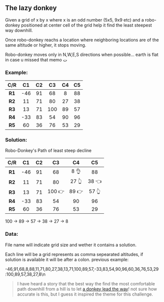 ## The lazy donkey

Given a grid of x by x where x is an odd number (5x5, 9x9 etc)
and a robo-donkey positioned at center cell of the grid help it find the least steepest way downhill.

Once robo-donkey reachs a location where neighboring locations are of the same altitude or higher, it stops moving.

Robo-donkey moves only in N,W,E,S directions when possible... earth is flat in case u missed that memo ت

### Example:
|C/R| __C1__ | __C2__ | __C3__| __C4__ | __C5__ |
|:--:|:----: |:----:|:----:|:----:|:----:|
|__R1__|-46 | 91 | 68 | 8  | 88  |
|__R2__| 11 | 71 | 80 | 27 | 38  |
|__R3__|13 | 71 |  100  | 89 | 57 |
|__R4__| -33 | 83 | 54 | 90 | 96 |
|__R5__| 60 | 36 | 76 | 53 | 29|


### Solution:
Robo-Donkey's Path of least steep decline

|C/R| __C1__ | __C2__ | __C3__| __C4__ | __C5__ |
|:--:|:------: |:------:|:------:|:------:|:------:|
|__R1__|-46 | 91 | 68 | 8 &#x1F44C; | 88  |
|__R2__| 11 | 71 | 80 | 27 &#x1F446;| 38 &#x1F448;  |
|__R3__|13 | 71 |  100 &#x1F449; | 89 &#x1F449;| 57 &#x1F446; |
|__R4__| -33 | 83 | 54 | 90 | 96 |
|__R5__| 60 | 36 | 76 | 53 | 29|

100 -> 89 -> 57 -> 38 -> 27 ->  8

### Data:
File name will indicate grid size and wether it contains a solution.


Each line will be a grid represents as comma sepearated altitudes, if solution is available it will be after a colon.
previous example:


-46,91,68,8,88,11,71,80,27,38,13,71,100,89,57,-33,83,54,90,96,60,36,76,53,29:100,89,57,38,27,8\n

> I have heard a story that the best way the find the most comfortable path downhill from a hill is to let [a donkey lead the way](https://www.smithsonianmag.com/travel/moroccos-extraordinary-donkeys-40973739/)! not sure how accurate is this, but I guess it inspired the theme for this challenge.

